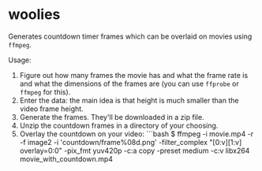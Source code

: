 # woolies

Generates countdown timer frames which can be overlaid on movies using `ffmpeg`.

Usage:

1. Figure out how many frames the movie has and what the
   frame rate is and what the dimensions of the frames are
   (you can use `ffprobe` or `ffmpeg` for this).
2. Enter the data: the main idea is that height is much smaller
   than the video frame height.
3. Generate the frames. They'll be downloaded in a zip file.
4. Unzip the countdown frames in a directory of your choosing.
5. Overlay the countdown on your video: ```bash
$ ffmpeg -i movie.mp4 -r <frame rate> -f image2 -i 'countdown/frame%08d.png' -filter_complex "[0:v][1:v] overlay=0:0" -pix_fmt yuv420p -c:a copy -preset medium -c:v libx264 movie_with_countdown.mp4
```
